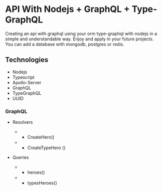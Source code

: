 # API With Nodejs + GraphQL + Type-GraphQL 
Creating an api with graphql using your orm type-graphql with nodejs in a simple and understandable way. Enjoy and apply in your future projects. You can add a database with mongodb, postgres or redis.


## Technologies

* Nodejs
* Typescript
* Apollo-Server
* GraphQL
* TypeGraphQL
* UUID

### GraphQL
* Resolvers
  * * CreateHero()
  * * CreateTypeHero ()

* Queries
  * * heroes()
  * * typesHeroes()